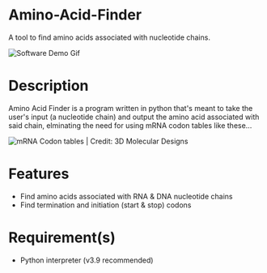 # Amino-Acid-Finder
A tool to find amino acids associated with nucleotide chains.

![Software Demo Gif](https://lh3.googleusercontent.com/mYCG0kfIO9pvXe0SjnKqc2i07tGs51EgC5M4KkWogW6YPIoWeWdmjgcTvP-j_HxYZMQptQpqB3pMj5TIdEmCjmVJvZb13y5UAClqswXzb02V35GsQXROzAMShecZdrTN0d8EyBaTwJLhXYfxNLCays-lGPLo2s0xcRoknlZbU1Mz7Er24zHnSz_mkH8D9dbtupO1M3jB3w1ChnjA1damj30s7S6EoMO1zTVn8lU5r7fM-5TOwO8tgohcHUlbi0kDutRGSo2hCUPNzKWGcwE0h27N-yO2rs93KDvP5zVQyCOAd87FfHjkN0xvOXe7TEsvOI7qk8ec5ZDXpjaoCpcpbjAp_OdzPAIA4v8BNjYja27MVF67km1Bn29F2yPlEeLakO8l-X-Hu2VQgbh6Z6R3DH_PX7X1VCNC90jSTMzwRujitQ181pWhW3ZzNQqdBhxPp63TIQ3Hzaz882fV_xYcWf8_Q-ZnCR0X4hmYWld-QCQZFiGyJoe96Ap6xeNHIT8y8YjUDy3nyBEJ_uAfv4De6XcYp34wjo3ZHm0MhQY5XPCreT_uGW_cozgkDcbHIsE67KPv3XKQRWo-iZdt1bQqRNAkFI8VNYavBkENyA80NEPPTadzLup7o7qgx2KE2bJHk2JtqD8lFcRc9oLm51zpAU8SKZ5jn32sFfsVPLuNdVHoANfiupMOGcAfymwhYwDFGRAHVOO5USabFDbaYRXiDfE=w600-h368-no?authuser=0 "Demo")

# Description
Amino Acid Finder is a program written in python that's meant to take the user's input (a nucleotide chain) and output the amino acid associated with said chain, elminating the need for using mRNA codon tables like these...

![mRNA Codon tables | Credit: 3D Molecular Designs](https://www.3dmoleculardesigns.com/3DMD-Files/Posters/Codon-photo-gallery/GeneticCodonPoster.jpg "mRNA Codon tables")

# Features
- Find amino acids associated with RNA & DNA nucleotide chains 
- Find termination and initiation (start & stop) codons

# Requirement(s)
- Python interpreter (v3.9 recommended)
